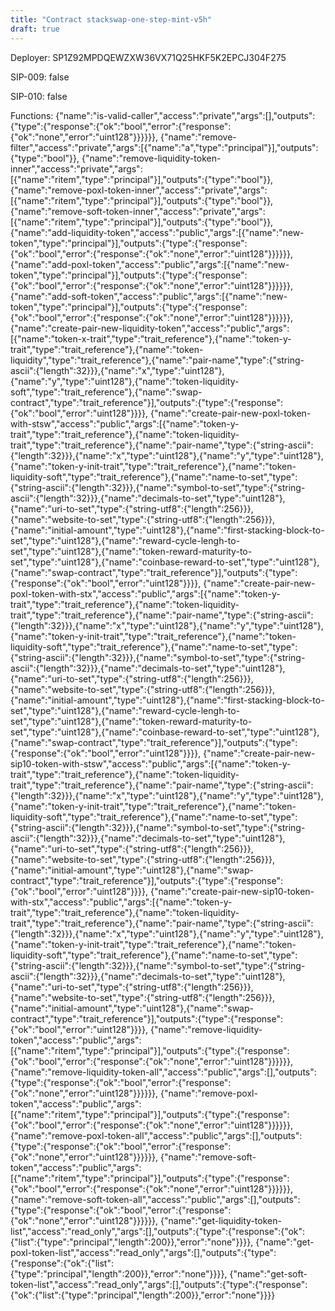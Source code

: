 ```yaml
---
title: "Contract stackswap-one-step-mint-v5h"
draft: true
---
```

Deployer: SP1Z92MPDQEWZXW36VX71Q25HKF5K2EPCJ304F275

SIP-009: false

SIP-010: false

Functions:
{"name":"is-valid-caller","access":"private","args":[],"outputs":{"type":{"response":{"ok":"bool","error":{"response":{"ok":"none","error":"uint128"}}}}}}, {"name":"remove-filter","access":"private","args":[{"name":"a","type":"principal"}],"outputs":{"type":"bool"}}, {"name":"remove-liquidity-token-inner","access":"private","args":[{"name":"ritem","type":"principal"}],"outputs":{"type":"bool"}}, {"name":"remove-poxl-token-inner","access":"private","args":[{"name":"ritem","type":"principal"}],"outputs":{"type":"bool"}}, {"name":"remove-soft-token-inner","access":"private","args":[{"name":"ritem","type":"principal"}],"outputs":{"type":"bool"}}, {"name":"add-liquidity-token","access":"public","args":[{"name":"new-token","type":"principal"}],"outputs":{"type":{"response":{"ok":"bool","error":{"response":{"ok":"none","error":"uint128"}}}}}}, {"name":"add-poxl-token","access":"public","args":[{"name":"new-token","type":"principal"}],"outputs":{"type":{"response":{"ok":"bool","error":{"response":{"ok":"none","error":"uint128"}}}}}}, {"name":"add-soft-token","access":"public","args":[{"name":"new-token","type":"principal"}],"outputs":{"type":{"response":{"ok":"bool","error":{"response":{"ok":"none","error":"uint128"}}}}}}, {"name":"create-pair-new-liquidity-token","access":"public","args":[{"name":"token-x-trait","type":"trait_reference"},{"name":"token-y-trait","type":"trait_reference"},{"name":"token-liquidity","type":"trait_reference"},{"name":"pair-name","type":{"string-ascii":{"length":32}}},{"name":"x","type":"uint128"},{"name":"y","type":"uint128"},{"name":"token-liquidity-soft","type":"trait_reference"},{"name":"swap-contract","type":"trait_reference"}],"outputs":{"type":{"response":{"ok":"bool","error":"uint128"}}}}, {"name":"create-pair-new-poxl-token-with-stsw","access":"public","args":[{"name":"token-y-trait","type":"trait_reference"},{"name":"token-liquidity-trait","type":"trait_reference"},{"name":"pair-name","type":{"string-ascii":{"length":32}}},{"name":"x","type":"uint128"},{"name":"y","type":"uint128"},{"name":"token-y-init-trait","type":"trait_reference"},{"name":"token-liquidity-soft","type":"trait_reference"},{"name":"name-to-set","type":{"string-ascii":{"length":32}}},{"name":"symbol-to-set","type":{"string-ascii":{"length":32}}},{"name":"decimals-to-set","type":"uint128"},{"name":"uri-to-set","type":{"string-utf8":{"length":256}}},{"name":"website-to-set","type":{"string-utf8":{"length":256}}},{"name":"initial-amount","type":"uint128"},{"name":"first-stacking-block-to-set","type":"uint128"},{"name":"reward-cycle-lengh-to-set","type":"uint128"},{"name":"token-reward-maturity-to-set","type":"uint128"},{"name":"coinbase-reward-to-set","type":"uint128"},{"name":"swap-contract","type":"trait_reference"}],"outputs":{"type":{"response":{"ok":"bool","error":"uint128"}}}}, {"name":"create-pair-new-poxl-token-with-stx","access":"public","args":[{"name":"token-y-trait","type":"trait_reference"},{"name":"token-liquidity-trait","type":"trait_reference"},{"name":"pair-name","type":{"string-ascii":{"length":32}}},{"name":"x","type":"uint128"},{"name":"y","type":"uint128"},{"name":"token-y-init-trait","type":"trait_reference"},{"name":"token-liquidity-soft","type":"trait_reference"},{"name":"name-to-set","type":{"string-ascii":{"length":32}}},{"name":"symbol-to-set","type":{"string-ascii":{"length":32}}},{"name":"decimals-to-set","type":"uint128"},{"name":"uri-to-set","type":{"string-utf8":{"length":256}}},{"name":"website-to-set","type":{"string-utf8":{"length":256}}},{"name":"initial-amount","type":"uint128"},{"name":"first-stacking-block-to-set","type":"uint128"},{"name":"reward-cycle-lengh-to-set","type":"uint128"},{"name":"token-reward-maturity-to-set","type":"uint128"},{"name":"coinbase-reward-to-set","type":"uint128"},{"name":"swap-contract","type":"trait_reference"}],"outputs":{"type":{"response":{"ok":"bool","error":"uint128"}}}}, {"name":"create-pair-new-sip10-token-with-stsw","access":"public","args":[{"name":"token-y-trait","type":"trait_reference"},{"name":"token-liquidity-trait","type":"trait_reference"},{"name":"pair-name","type":{"string-ascii":{"length":32}}},{"name":"x","type":"uint128"},{"name":"y","type":"uint128"},{"name":"token-y-init-trait","type":"trait_reference"},{"name":"token-liquidity-soft","type":"trait_reference"},{"name":"name-to-set","type":{"string-ascii":{"length":32}}},{"name":"symbol-to-set","type":{"string-ascii":{"length":32}}},{"name":"decimals-to-set","type":"uint128"},{"name":"uri-to-set","type":{"string-utf8":{"length":256}}},{"name":"website-to-set","type":{"string-utf8":{"length":256}}},{"name":"initial-amount","type":"uint128"},{"name":"swap-contract","type":"trait_reference"}],"outputs":{"type":{"response":{"ok":"bool","error":"uint128"}}}}, {"name":"create-pair-new-sip10-token-with-stx","access":"public","args":[{"name":"token-y-trait","type":"trait_reference"},{"name":"token-liquidity-trait","type":"trait_reference"},{"name":"pair-name","type":{"string-ascii":{"length":32}}},{"name":"x","type":"uint128"},{"name":"y","type":"uint128"},{"name":"token-y-init-trait","type":"trait_reference"},{"name":"token-liquidity-soft","type":"trait_reference"},{"name":"name-to-set","type":{"string-ascii":{"length":32}}},{"name":"symbol-to-set","type":{"string-ascii":{"length":32}}},{"name":"decimals-to-set","type":"uint128"},{"name":"uri-to-set","type":{"string-utf8":{"length":256}}},{"name":"website-to-set","type":{"string-utf8":{"length":256}}},{"name":"initial-amount","type":"uint128"},{"name":"swap-contract","type":"trait_reference"}],"outputs":{"type":{"response":{"ok":"bool","error":"uint128"}}}}, {"name":"remove-liquidity-token","access":"public","args":[{"name":"ritem","type":"principal"}],"outputs":{"type":{"response":{"ok":"bool","error":{"response":{"ok":"none","error":"uint128"}}}}}}, {"name":"remove-liquidity-token-all","access":"public","args":[],"outputs":{"type":{"response":{"ok":"bool","error":{"response":{"ok":"none","error":"uint128"}}}}}}, {"name":"remove-poxl-token","access":"public","args":[{"name":"ritem","type":"principal"}],"outputs":{"type":{"response":{"ok":"bool","error":{"response":{"ok":"none","error":"uint128"}}}}}}, {"name":"remove-poxl-token-all","access":"public","args":[],"outputs":{"type":{"response":{"ok":"bool","error":{"response":{"ok":"none","error":"uint128"}}}}}}, {"name":"remove-soft-token","access":"public","args":[{"name":"ritem","type":"principal"}],"outputs":{"type":{"response":{"ok":"bool","error":{"response":{"ok":"none","error":"uint128"}}}}}}, {"name":"remove-soft-token-all","access":"public","args":[],"outputs":{"type":{"response":{"ok":"bool","error":{"response":{"ok":"none","error":"uint128"}}}}}}, {"name":"get-liquidity-token-list","access":"read_only","args":[],"outputs":{"type":{"response":{"ok":{"list":{"type":"principal","length":200}},"error":"none"}}}}, {"name":"get-poxl-token-list","access":"read_only","args":[],"outputs":{"type":{"response":{"ok":{"list":{"type":"principal","length":200}},"error":"none"}}}}, {"name":"get-soft-token-list","access":"read_only","args":[],"outputs":{"type":{"response":{"ok":{"list":{"type":"principal","length":200}},"error":"none"}}}}
